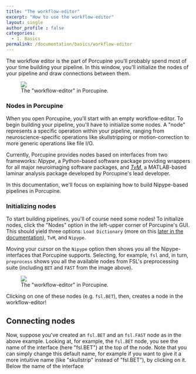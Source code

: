 ```yaml
---
title: "The workflow-editor"
excerpt: "How to use the workflow-editor"
layout: single
author_profile : false
categories:
  - 1. Basics
permalink: /documentation/basics/workflow-editor
---
```


The workflow editor is the part of Porcupine you'll probably spend most of your
time building your pipeline. In this window, you'll initialize the nodes of
your pipeline and draw connections between them.

<figure>
	<a href="{{ site.url }}{{ site.baseurl }}/documentation/images/workflow_editor.png"><img
    src="{{ site.url }}{{ site.baseurl }}/{{ example_path }}/documentation/images/workflow_editor.png"></a>
	<figcaption>The "workflow-editor" in Porcupine.</figcaption>
</figure>

### Nodes in Porcupine
When you open Porcupine, you'll start with an empty workflow-editor. To begin
building your pipeline, you'll have to initialize some nodes. A "node" represents
a specific operation within your pipeline, ranging from neuroscience-specific
operations like skullstripping or motion-correction to more generic operations
like file I/O.

Currently, Porcupine provides nodes based on interfaces from two frameworks:
*Nipype*, a Python-based software package providing wrappers for all major
neuroimaging software packages, and [*TvM*](https://github.com/TimVanMourik/OpenFmriAnalysis),
a MATLAB-based laminar analysis package developed by Porcupine's lead developer.

In this documentation, we'll focus on explaining how to build Nipype-based
pipelines in Porcupine.

### Initializing nodes
To start building pipelines, you'll of course need
some nodes! To initialize nodes, click the "Nodes" option in the left-upper
corner of Porcupine's GUI. This should yield three options: `Load Dictionary`
(more on this [later in the documentation](/Porcupine/documentation/advanced/custom-nodes)), `TvM`, and `Nipype`.

Moving your cursor on the `Nipype` option then shows you all the Nipype-interfaces
that Porcupine supports. Selecting, for example, `fsl` and, in turn, `preprocess`
shows you all the available nodes from FSL's preprocessing suite (including
`BET` and `FAST` from the image above).

<figure>
	<a href="{{ site.url }}{{ site.baseurl }}/documentation/images/init_nodes.png"><img
    src="{{ site.url }}{{ site.baseurl }}/{{ example_path }}/documentation/images/init_nodes.png"></a>
	<figcaption>The "workflow-editor" in Porcupine.</figcaption>
</figure>

Clicking on one of these nodes (e.g. `fsl.BET`), then, creates a node in the workflow-editor!

## Connecting nodes
Now, suppose you've created an `fsl.BET` and an `fsl.FAST` node as in the above
example. Looking at, for example, the `fsl.BET` node, you see the name of the
interface (here "fsl.BET") at the top of the node. Note that you can simply change
this default name, for example if you want to give it a more intuitive name
(like "skullstrip" instead of "fsl.BET"), by clicking on it. Below the name of
the interface

##
